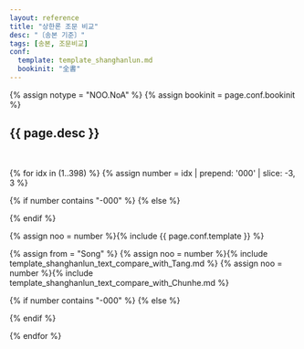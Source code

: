 ```yaml
---
layout: reference
title: "상한론 조문 비교"
desc: "〔송본 기준〕"
tags: [송본, 조문비교]
conf:
  template: template_shanghanlun.md
  bookinit: "全書"
---
```


{% assign notype = "NOO.NoA" %}
{% assign bookinit = page.conf.bookinit %}

{{ page.desc }}
---------

<br>

{% for idx in (1..398) %}
{% assign number = idx | prepend: '000' | slice: -3, 3 %}

{% if number contains "-000" %}
{% else %}
<div id="{{number}}" class="compare-set">
{% endif %}

<div class="origin" markdown="1">


{% assign noo = number %}{% include {{ page.conf.template }} %}
</div>

<div class="compared" markdown="1">
{% assign from = "Song" %}
{% assign noo = number %}{% include template_shanghanlun_text_compare_with_Tang.md %}
{% assign noo = number %}{% include template_shanghanlun_text_compare_with_Chunhe.md %}
</div>

{% if number contains "-000" %}
{% else %}
</div>
{% endif %}

{% endfor %}
